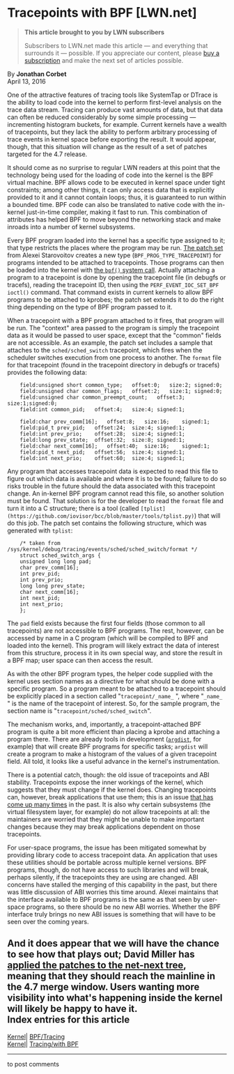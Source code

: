 # Tracepoints with BPF [LWN.net]

> **This article brought to you by LWN subscribers**
> 
> Subscribers to LWN.net made this article — and everything that surrounds it — possible. If you appreciate our content, please [buy a subscription](/Promo/nst-nag3/subscribe) and make the next set of articles possible. 

By **Jonathan Corbet**  
April 13, 2016 

One of the attractive features of tracing tools like SystemTap or DTrace is the ability to load code into the kernel to perform first-level analysis on the trace data stream. Tracing can produce vast amounts of data, but that data can often be reduced considerably by some simple processing — incrementing histogram buckets, for example. Current kernels have a wealth of tracepoints, but they lack the ability to perform arbitrary processing of trace events in kernel space before exporting the result. It would appear, though, that this situation will change as the result of a set of patches targeted for the 4.7 release. 

It should come as no surprise to regular LWN readers at this point that the technology being used for the loading of code into the kernel is the BPF virtual machine. BPF allows code to be executed in kernel space under tight constraints; among other things, it can only access data that is explicitly provided to it and it cannot contain loops; thus, it is guaranteed to run within a bounded time. BPF code can also be translated to native code with the in-kernel just-in-time compiler, making it fast to run. This combination of attributes has helped BPF to move beyond the networking stack and make inroads into a number of kernel subsystems. 

Every BPF program loaded into the kernel has a specific type assigned to it; that type restricts the places where the program may be run. [The patch set](/Articles/682936/) from Alexei Starovoitov creates a new type (`BPF_PROG_TYPE_TRACEPOINT`) for programs intended to be attached to tracepoints. Those programs can then be loaded into the kernel with [the `bpf()` system call](/Articles/612878/). Actually attaching a program to a tracepoint is done by opening the tracepoint file (in debugfs or tracefs), reading the tracepoint ID, then using the `PERF_EVENT_IOC_SET_BPF` `ioctl()` command. That command exists in current kernels to allow BPF programs to be attached to kprobes; the patch set extends it to do the right thing depending on the type of BPF program passed to it. 

When a tracepoint with a BPF program attached to it fires, that program will be run. The "context" area passed to the program is simply the tracepoint data as it would be passed to user space, except that the "common" fields are not accessible. As an example, the patch set includes a sample that attaches to the `sched/sched_switch` tracepoint, which fires when the scheduler switches execution from one process to another. The `format` file for that tracepoint (found in the tracepoint directory in debugfs or tracefs) provides the following data: 
    
    
        field:unsigned short common_type;	offset:0;	size:2;	signed:0;
        field:unsigned char common_flags;	offset:2;	size:1;	signed:0;
        field:unsigned char common_preempt_count;	offset:3;	size:1;signed:0;
        field:int common_pid;	offset:4;	size:4;	signed:1;
    
        field:char prev_comm[16];	offset:8;	size:16;	signed:1;
        field:pid_t prev_pid;	offset:24;	size:4;	signed:1;
        field:int prev_prio;	offset:28;	size:4;	signed:1;
        field:long prev_state;	offset:32;	size:8;	signed:1;
        field:char next_comm[16];	offset:40;	size:16;	signed:1;
        field:pid_t next_pid;	offset:56;	size:4;	signed:1;
        field:int next_prio;	offset:60;	size:4;	signed:1;
    

Any program that accesses tracepoint data is expected to read this file to figure out which data is available and where it is to be found; failure to do so risks trouble in the future should the data associated with this tracepoint change. An in-kernel BPF program cannot read this file, so another solution must be found. That solution is for the developer to read the `format` file and turn it into a C structure; there is a tool (called `[tplist](https://github.com/iovisor/bcc/blob/master/tools/tplist.py)`) that will do this job. The patch set contains the following structure, which was generated with `tplist`: 
    
    
        /* taken from /sys/kernel/debug/tracing/events/sched/sched_switch/format */
        struct sched_switch_args {
    	unsigned long long pad;
    	char prev_comm[16];
    	int prev_pid;
    	int prev_prio;
    	long long prev_state;
    	char next_comm[16];
    	int next_pid;
    	int next_prio;
        };
    

The `pad` field exists because the first four fields (those common to all tracepoints) are not accessible to BPF programs. The rest, however, can be accessed by name in a C program (which will be compiled to BPF and loaded into the kernel). This program will likely extract the data of interest from this structure, process it in its own special way, and store the result in a BPF map; user space can then access the result. 

As with the other BPF program types, the helper code supplied with the kernel uses section names as a directive for what should be done with a specific program. So a program meant to be attached to a tracepoint should be explicitly placed in a section called "`tracepoint/_name_` ", where "`_name_` " is the name of the tracepoint of interest. So, for the sample program, the section name is "`tracepoint/sched/sched_switch`". 

The mechanism works, and, importantly, a tracepoint-attached BPF program is quite a bit more efficient than placing a kprobe and attaching a program there. There are already tools in development ([`argdist`](https://github.com/iovisor/bcc/blob/master/tools/argdist.py), for example) that will create BPF programs for specific tasks; `argdist` will create a program to make a histogram of the values of a given tracepoint field. All told, it looks like a useful advance in the kernel's instrumentation. 

There is a potential catch, though: the old issue of tracepoints and ABI stability. Tracepoints expose the inner workings of the kernel, which suggests that they must change if the kernel does. Changing tracepoints can, however, break applications that use them; this is an issue [that has come up many times](/Articles/442113/) in the past. It is also why certain subsystems (the virtual filesystem layer, for example) do not allow tracepoints at all: the maintainers are worried that they might be unable to make important changes because they may break applications dependent on those tracepoints. 

For user-space programs, the issue has been mitigated somewhat by providing library code to access tracepoint data. An application that uses these utilities should be portable across multiple kernel versions. BPF programs, though, do not have access to such libraries and will break, perhaps silently, if the tracepoints they are using are changed. ABI concerns have stalled the merging of this capability in the past, but there was little discussion of ABI worries this time around. Alexei maintains that the interface available to BPF programs is the same as that seen by user-space programs, so there should be no new ABI worries. Whether the BPF interface truly brings no new ABI issues is something that will have to be seen over the coming years. 

And it does appear that we will have the chance to see how that plays out; David Miller has [applied the patches to the net-next tree](/Articles/683534/), meaning that they should reach the mainline in the 4.7 merge window. Users wanting more visibility into what's happening inside the kernel will likely be happy to have it.  
Index entries for this article  
---  
[Kernel](/Kernel/Index)| [BPF/Tracing](/Kernel/Index#BPF-Tracing)  
[Kernel](/Kernel/Index)| [Tracing/with BPF](/Kernel/Index#Tracing-with_BPF)  
  


* * *

to post comments 
